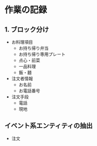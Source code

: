 # 作業の記録

## 1. ブロック分け

- お料理項目
  - お持ち帰り弁当
  - お持ち帰り専用プレート
  - 点心・前菜
  - 一品料理
  - 飯・麺
- 注文者情報
  - お名前
  - お電話番号
- 注文手段
  - 電話
  - 現地

## イベント系エンティティの抽出

- 注文
